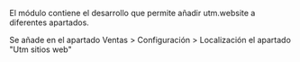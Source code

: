 El módulo contiene el desarrollo que permite añadir utm.website a diferentes apartados.

Se añade en el apartado Ventas > Configuración > Localización el apartado "Utm sitios web"
